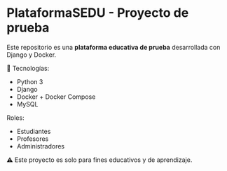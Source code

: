 # PlataformaSEDU - Proyecto de prueba

Este repositorio es una **plataforma educativa de prueba** desarrollada con Django y Docker.

🔧 Tecnologías:
- Python 3
- Django
- Docker + Docker Compose
- MySQL

 Roles:
- Estudiantes
- Profesores
- Administradores

⚠️ Este proyecto es solo para fines educativos y de aprendizaje.
